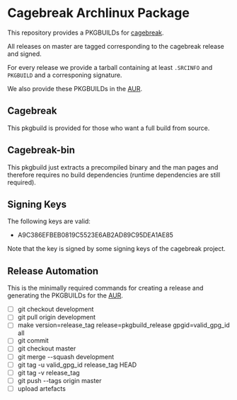 # Cagebreak Archlinux Package

This repository provides a PKGBUILDs for [cagebreak](https://github.com/project-repo/cagebreak).

All releases on master are tagged corresponding to the cagebreak release and signed.

For every release we provide a tarball containing at least `.SRCINFO` and `PKGBUILD`
and a corresponing signature.

We also provide these PKGBUILDs in the [AUR](aur.archlinux.org).

## Cagebreak

This pkgbuild is provided for those who want a full build from source.

## Cagebreak-bin

This pkgbuild just extracts a precompiled binary and the man pages and therefore
requires no build dependencies (runtime dependencies are still required).

## Signing Keys

The following keys are valid:

  * A9C386EFBEB0819C5523E6AB2AD89C95DEA1AE85

Note that the key is signed by some signing keys of the cagebreak project.

## Release Automation

This is the minimally required commands for creating a release and generating
the PKGBUILDs for the [AUR](aur.archlinux.org).

  * [ ] git checkout development
  * [ ] git pull origin development
  * [ ] make version=release_tag release=pkgbuild_release gpgid=valid_gpg_id all
  * [ ] git commit
  * [ ] git checkout master
  * [ ] git merge --squash development
  * [ ] git tag -u valid_gpg_id release_tag HEAD
  * [ ] git tag -v release_tag
  * [ ] git push --tags origin master
  * [ ] upload artefacts
